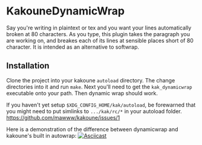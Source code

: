 # KakouneDynamicWrap

Say you're writing in plaintext or tex and you want your lines automatically 
broken at 80 characters.  As you type, this plugin takes the paragraph you are working 
on, and breakes each of its lines at sensible places short of 80 character. It is intended 
as an alternative to softwrap.

## Installation

Clone the project into your kakoune `autoload` directory.  The change directories into
it and run `make`.  Next you'll need to get the `kak_dynamicwrap` executable onto your path.
Then dynamic wrap should work.

If you haven't yet setup `$XDG_CONFIG_HOME/kak/autoload`, be forewarned that you
might need to put simlinks to `.../kak/rc/*` in your autoload folder. https://github.com/mawww/kakoune/issues/1

Here is a demonstration of the difference between dynamicwrap and kakoune's built in autowrap:
[![Asciicast](https://asciinema.org/a/2379cer5hr09uvovqaltcjx4y.png)](https://asciinema.org/a/2379cer5hr09uvovqaltcjx4y)
